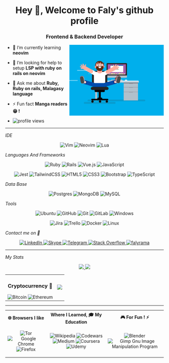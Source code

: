 <h1 align="center">Hey 👋, Welcome to Faly's github profile</h1>
<h3 align="center">Frontend & Backend Developer</h3>

<img align="right" width='300' alt='faly' src='https://github.com/RFaly/RFaly/blob/main/baner.gif' />

- 🌱 I’m currently learning **neovim**

- 🤝 I’m looking for help to setup **LSP with ruby on rails on neovim**

- 💬 Ask me about **Ruby, Ruby on rails, Malagasy language**

- ⚡ Fun fact **Manga readers :grin: !**

- ![profile views](https://komarev.com/ghpvc/?username=rfaly)

<hr clear="right"/>

*IDE*
<p align='center'>
  <img alt='Vim' src='https://img.shields.io/badge/VIM-%2311AB00.svg?style=for-the-badge&logo=vim&logoColor=white' />
  <img alt='Neovim' height='50' src='https://img.shields.io/badge/NeoVim-%2357A143.svg?&style=for-the-badge&logo=neovim&logoColor=white' />
  <img alt='Lua' src='https://img.shields.io/badge/lua-%232C2D72.svg?style=for-the-badge&logo=lua&logoColor=white' />
</p>

*Languages And Frameworks*
<p align='center'>
  <img alt='Ruby' src='https://img.shields.io/badge/ruby-%23CC342D.svg?style=for-the-badge&logo=ruby&logoColor=white' />
  <img alt='Rails' height='50' src='https://img.shields.io/badge/rails-%23CC0000.svg?style=for-the-badge&logo=ruby-on-rails&logoColor=white' />
  <img alt='Vue.js' height='50' src='https://img.shields.io/badge/vuejs-%2335495e.svg?style=for-the-badge&logo=vuedotjs&logoColor=%234FC08D' />
  <img alt='JavaScript' src='https://img.shields.io/badge/javascript-%23323330.svg?style=for-the-badge&logo=javascript&logoColor=%23F7DF1E' />
</p>
<p align='center'>
  <img alt='Jest' src='https://img.shields.io/badge/-jest-%23C21325?style=for-the-badge&logo=jest&logoColor=white' />
  <img alt='TailwindCSS' src='https://img.shields.io/badge/tailwindcss-%2338B2AC.svg?style=for-the-badge&logo=tailwind-css&logoColor=white' />
  <img alt='HTML5' height='40' src='https://img.shields.io/badge/html5-%23E34F26.svg?style=for-the-badge&logo=html5&logoColor=white' />
  <img alt='CSS3' height='40' src='https://img.shields.io/badge/css3-%231572B6.svg?style=for-the-badge&logo=css3&logoColor=white' />
  <img alt='Bootstrap' src='https://img.shields.io/badge/bootstrap-%23563D7C.svg?style=for-the-badge&logo=bootstrap&logoColor=white' />
  <img alt='TypeScript' src='https://img.shields.io/badge/typescript-%23007ACC.svg?style=for-the-badge&logo=typescript&logoColor=white' />
</p>

*Data Base*
<p align='center'>
  <img alt='Postgres' src='https://img.shields.io/badge/postgres-%23316192.svg?style=for-the-badge&logo=postgresql&logoColor=white' />
  <img alt='MongoDB' src='https://img.shields.io/badge/MongoDB-%234ea94b.svg?style=for-the-badge&logo=mongodb&logoColor=white' />
  <img alt='MySQL' src='https://img.shields.io/badge/mysql-%2300f.svg?style=for-the-badge&logo=mysql&logoColor=white' />
</p>

*Tools*
<p align='center'>
  <img alt='Ubuntu' height='20' src='https://img.shields.io/badge/Ubuntu-E95420?style=for-the-badge&logo=ubuntu&logoColor=white' />
  <img alt='GitHub' height='40' src='https://img.shields.io/badge/github-%23121011.svg?style=for-the-badge&logo=github&logoColor=white' />
  <img alt='Git' height='50' src='https://img.shields.io/badge/git-%23F05033.svg?style=for-the-badge&logo=git&logoColor=white' />
  <img alt='GitLab' height='40' src='https://img.shields.io/badge/gitlab-%23181717.svg?style=for-the-badge&logo=gitlab&logoColor=white' />
  <img alt='Windows' height='20' src='https://img.shields.io/badge/Windows-0078D6?style=for-the-badge&logo=windows&logoColor=white' />
</p>
<p align='center'>
  <img alt='Jira' src='https://img.shields.io/badge/jira-%230A0FFF.svg?style=for-the-badge&logo=jira&logoColor=white' />
  <img alt='Trello' src='https://img.shields.io/badge/Trello-%23026AA7.svg?style=for-the-badge&logo=Trello&logoColor=white' />
  <img alt='Docker' src='https://img.shields.io/badge/docker-%230db7ed.svg?style=for-the-badge&logo=docker&logoColor=white'/>
  <img alt='Linux' height='30' src='https://img.shields.io/badge/Linux-FCC624?style=for-the-badge&logo=linux&logoColor=black' />
</p>

*Contact me on 💬*
<p align='center'>
  <a href="https://linkedin.com/in/edmond-ramahafaly-7a3119194" target="blank">
    <img alt='LinkedIn' src='https://img.shields.io/badge/linkedin-%230077B5.svg?style=for-the-badge&logo=linkedin&logoColor=white' />
  </a>
  <a href="https://github.com/RFaly" target="blank">
    <img alt='Skype' src='https://img.shields.io/badge/Skype-%2300AFF0.svg?style=for-the-badge&logo=Skype&logoColor=white' />
  </a>
  <a href="https://github.com/RFaly" target="blank">
    <img alt='Telegram' src='https://img.shields.io/badge/Telegram-2CA5E0?style=for-the-badge&logo=telegram&logoColor=white' />
  </a>
  <a href="https://stackoverflow.com/users/14988745" target="blank">
    <img alt='Stack Overflow' src='https://img.shields.io/badge/-Stackoverflow-FE7A16?style=for-the-badge&logo=stack-overflow&logoColor=white' />
  </a>
  <a href="https://twitter.com/falyrama" target="blank">
    <img height="28" src="https://img.shields.io/twitter/follow/falyrama?logo=twitter&style=for-the-badge" alt="falyrama"/>
  </a>
</p>

<hr />

*My Stats*
<!-- My github Statistique -->
<p align="center">
  <a href="https://github.com/RFaly">
    <img height="200em" src="https://github-readme-stats-eight-theta.vercel.app/api?username=rfaly&show_icons=true&theme=gruvbox&show_icons=true&include_all_commits=true&count_private=true&hide_border=true"/>
    <img height="200em" src="https://github-readme-stats-eight-theta.vercel.app/api/top-langs/?username=rfaly&layout=compact&langs_count=10&theme=gruvbox&hide_border=true"/>
  </a>
</p>
<!-- My github trophy &margin-h=10&margin-w=10 -->
<table align="center">
  <tr>
    <td align="center">
      <h3>Cryptocurrency 🍻</h3>
      <img alt='Bitcoin' src='https://img.shields.io/badge/Bitcoin-000?style=for-the-badge&logo=bitcoin&logoColor=white' />
      <img alt='Ethereum' src='https://img.shields.io/badge/Ethereum-3C3C3D?style=for-the-badge&logo=Ethereum&logoColor=white' />
    </td>
    <td>
      <a href="https://github.com/RFaly" align="center">
        <img src="https://github-profile-trophy.vercel.app/?username=rfaly&margin-h=10&title=Commits,Followers,MultiLanguage,PullRequest,Repositories&theme=gruvbox&no-frame=true"/>
      </a>
    </td>
  </tr>
</table>
<hr />
<table align="center">
  <tr>
    <th>🌐 Browsers I like</th>
    <th>Where I Learned, 🎓 My Education</th>
    <th>🎮 For Fun ! ⚡</th>
  </tr>
  <tr>
    <td>
      <p align="center">
        <img alt='Tor' src='https://img.shields.io/badge/Tor-7D4698?style=for-the-badge&logo=Tor-Browser&logoColor=white' />
        <img alt='Google Chrome' src='https://img.shields.io/badge/Google%20Chrome-4285F4?style=for-the-badge&logo=GoogleChrome&logoColor=white' />
        <img alt='Firefox' src='https://img.shields.io/badge/Firefox-FF7139?style=for-the-badge&logo=Firefox-Browser&logoColor=white' />
      </p>
    </td>
    <td>
      <p align="center">
        <img alt='Wikipedia' src='https://img.shields.io/badge/Wikipedia-%23000000.svg?style=for-the-badge&logo=wikipedia&logoColor=white' />
        <img alt='Codewars' src='https://img.shields.io/badge/Codewars-B1361E?style=for-the-badge&logo=codewars&logoColor=grey' />
        <img alt='Medium' src='https://img.shields.io/badge/Medium-12100E?style=for-the-badge&logo=medium&logoColor=white' />
        <img alt='Coursera' src='https://img.shields.io/badge/Coursera-%230056D2.svg?style=for-the-badge&logo=Coursera&logoColor=white' />
        <img alt='Udemy' src='https://img.shields.io/badge/Udemy-A435F0?style=for-the-badge&logo=Udemy&logoColor=white' />
      </p>
    </td>
    <td>
      <p align="center">
        <img alt='Blender' src='https://img.shields.io/badge/blender-%23F5792A.svg?style=for-the-badge&logo=blender&logoColor=white' />
        <img alt='Gimp Gnu Image Manipulation Program' src='https://img.shields.io/badge/Gimp-657D8B?style=for-the-badge&logo=gimp&logoColor=FFFFFF' />
      </p>
    </td>
  </tr>
</table>

<!--

#### 💼 Work/Jobs
<img alt='Freelancer' src='https://img.shields.io/badge/Freelancer-29B2FE?style=for-the-badge&logo=Freelancer&logoColor=white' />

📚 Frameworks, Platforms and Libraries
![Vite](https://img.shields.io/badge/vite-%23646CFF.svg?style=for-the-badge&logo=vite&logoColor=white)
![Vuetify](https://img.shields.io/badge/Vuetify-1867C0?style=for-the-badge&logo=vuetify&logoColor=AEDDFF)
![Yarn](https://img.shields.io/badge/yarn-%232C8EBB.svg?style=for-the-badge&logo=yarn&logoColor=white)
![Webpack](https://img.shields.io/badge/webpack-%238DD6F9.svg?style=for-the-badge&logo=webpack&logoColor=black)

![React](https://img.shields.io/badge/react-%2320232a.svg?style=for-the-badge&logo=react&logoColor=%2361DAFB)

![Python](https://img.shields.io/badge/python-3670A0?style=for-the-badge&logo=python&logoColor=ffdd54)
![Django](https://img.shields.io/badge/django-%23092E20.svg?style=for-the-badge&logo=django&logoColor=white)

![PHP](https://img.shields.io/badge/php-%23777BB4.svg?style=for-the-badge&logo=php&logoColor=white)
![Symfony](https://img.shields.io/badge/symfony-%23000000.svg?style=for-the-badge&logo=symfony&logoColor=white)

![WhatsApp](https://img.shields.io/badge/WhatsApp-25D366?style=for-the-badge&logo=whatsapp&logoColor=white)

- [Coding Game](https://www.codingame.com/profile/6b98548ed6dd867d1845e862329435395346463)<br>

![PayPal](https://img.shields.io/badge/PayPal-00457C?style=for-the-badge&logo=paypal&logoColor=white)

# documentation
  -- markdown badges doc
  https://github.com/Ileriayo/markdown-badges#-design

  -- Align image
  https://gist.github.com/DavidWells/7d2e0e1bc78f4ac59a123ddf8b74932d

  -- Display stat
  https://github.com/anuraghazra/github-readme-stats
-->
